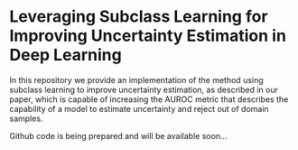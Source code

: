 # Leveraging Subclass Learning for Improving Uncertainty Estimation in Deep Learning
In this repository we provide an implementation of the method using subclass learning to improve uncertainty estimation, as described in our paper, which is capable of increasing the AUROC metric that describes the capability of a model to estimate uncertainty and reject out of domain samples.


Github code is being prepared and will be available soon...

